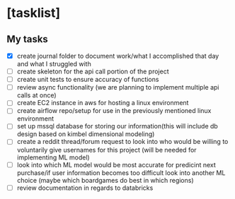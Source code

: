 # [tasklist]

## My tasks

- [x] create journal folder to document work/what I accomplished that day and what I struggled with
- [ ] create skeleton for the api call portion of the project
- [ ] create unit tests to ensure accuracy of functions
- [ ] review async functionality (we are planning to implement multiple api calls at once)
- [ ] create EC2 instance in aws for hosting a linux environment
- [ ] create airflow repo/setup for use in the previously mentioned linux environment
- [ ] set up mssql database for storing our information(this will include db design based on kimbel dimensional modeling)
- [ ] create a reddit thread/forum request to look into who would be willing to voluntarily give usernames for this project (will be needed for implementing ML model)
- [ ] look into which ML model would be most accurate for predicint next purchase/if user information becomes too difficult look into another ML choice (maybe which boardgames do best in which regions)
- [ ] review documentation in regards to databricks
